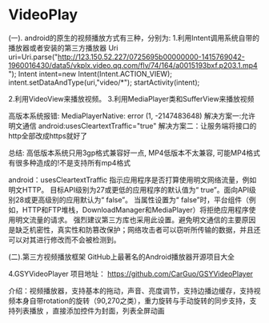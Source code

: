 # VideoPlay

(一). android的原生的视频播放方式有三种，分别为:
  1.利用Intent调用系统自带的播放器或者安装的第三方播放器
    Uri uri=Uri.parse("http://123.150.52.227/0725695b00000000-1415769042-1960016430/data5/vkplx.video.qq.com/flv/74/164/a0015193bxf.p203.1.mp4");
    Intent intent=new Intent(Intent.ACTION_VIEW);
    intent.setDataAndType(uri,"video/*");
    startActivity(intent);


  2.利用VideoView来播放视频。
  3.利用MediaPlayer类和SufferView来播放视频
  
  高版本系统报错: MediaPlayerNative: error (1, -2147483648) 
  解决方案一:允许明文通信 android:usesCleartextTraffic="true"
  解决方案二：让服务端将接口的http全部改成https就好了

总结: 高低版本系统只用3gp格式兼容好一点, MP4低版本不太兼容, 可能MP4格式有很多种造成的!不是支持所有mp4格式

android：usesCleartextTraffic 指示应用程序是否打算使用明文网络流量，例如明文HTTP。
目标API级别为27或更低的应用程序的默认值为“ true”。面向API级别28或更高级别的应用默认为“ false”。
当属性设置为“ false”时，平台组件（例如，HTTP和FTP堆栈，DownloadManager和MediaPlayer）将拒绝应用程序使用明文流量的请求。
强烈建议第三方库也采用此设置。避免明文通信的主要原因是缺乏机密性，真实性和防篡改保护；网络攻击者可以窃听所传输的数据，并且还可以对其进行修改而不会被检测到。


(二).第三方视频播放框架
GitHub上最著名的Android播放器开源项目大全

4.GSYVideoPlayer
项目地址： https://github.com/CarGuo/GSYVideoPlayer

介绍：视频播放器，支持基本的拖动，声音、亮度调节，支持边播边缓存，支持视频本身自带rotation的旋转（90,270之类），重力旋转与手动旋转的同步支持，支持列表播放 
，直接添加控件为封面，列表全屏动画
